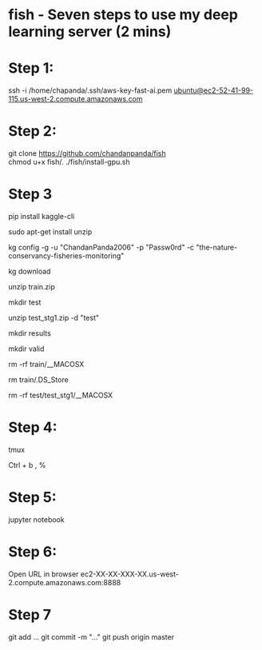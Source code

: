 # fish - Seven steps to use my deep learning server (2 mins)

# Step 1:
ssh -i /home/chapanda/.ssh/aws-key-fast-ai.pem ubuntu@ec2-52-41-99-115.us-west-2.compute.amazonaws.com

# Step 2:
git clone https://github.com/chandanpanda/fish	
chmod u+x fish/*.*
./fish/install-gpu.sh

# Step 3

pip install kaggle-cli

sudo apt-get install unzip

kg config -g -u "ChandanPanda2006" -p "Passw0rd" -c "the-nature-conservancy-fisheries-monitoring"

kg download

unzip train.zip  

mkdir test

unzip test_stg1.zip -d "test"

mkdir results

mkdir valid

rm -rf train/__MACOSX

rm train/.DS_Store

rm -rf test/test_stg1/__MACOSX


# Step 4:
tmux

Ctrl + b , %


# Step 5:
jupyter notebook

# Step 6:
Open URL in browser
ec2-XX-XX-XXX-XX.us-west-2.compute.amazonaws.com:8888

# Step 7 

git add ...
git commit -m "..."
git push origin master
